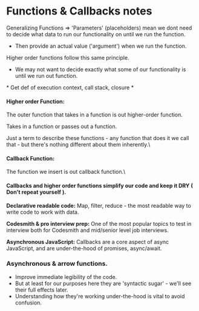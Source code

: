 # Functions & Callbacks notes



Generalizing Functions => 'Parameters' (placeholders) mean we dont need to decide what data to run our functionality on until we run the function.

* Then provide an actual value ('argument') when we run the function.

Higher order functions follow this same principle.

* We may not want to decide exactly what some of our functionality is until we run out function.

&#x20;\* Get def of execution context, call stack, closure \*

#### Higher order Function:

The outer function that takes in a function is out higher-order function.

Takes in a function or passes out a function.

Just a term to describe these functions - any function that does it we call that - but there's nothing different about them inherently.\


#### Callback Function:&#x20;

The function we insert is out callback function.\


#### Callbacks and higher order functions simplify our code and keep it DRY ( Don't repeat yourself ).

**Declarative readable code:** Map, filter, reduce - the most readable way to write code to work with data.

**Codesmith & pro interview prep:** One of the most popular topics to test in interview both for Codesmith and mid/senior level job interviews.

**Asynchronous JavaScript:** Callbacks are a core aspect of async JavaScript, and are under-the-hood of promises, async/await.

### Asynchronous & arrow functions.

* Improve immediate legibility of the code.
* But at least for our purposes here they are 'syntactic sugar' - we'll see their full effects later.
* Understanding how they're working under-the-hood is vital to avoid confusion.
